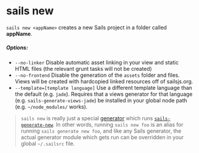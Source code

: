 # sails new

`sails new <appName>` creates a new Sails project in a folder called **appName**.

##### Options:

  * `--no-linker` Disable automatic asset linking in your view and static HTML files (the relevant grunt tasks will not be created)
  * `--no-frontend` Disable the generation of the `assets` folder and files. Views will be created with hardcopied linked resources  off of sailsjs.org.
  * `--template=[template language]` Use a different template language than the default (e.g. `jade`).  Requires that a views generator for that language (e.g. `sails-generate-views-jade`) be installed in your global node path (e.g. `~/node_modules/` works).

> `sails new` is really just a special [generator](http://sailsjs.org/documentation/concepts/extending-sails/Generators) which runs [`sails-generate-new`](http://github.com/balderdashy/sails-generate-new).  In other words, running `sails new foo` is an alias for running `sails generate new foo`, and like any Sails generator, the actual generator module which gets run can be overridden in your global `~/.sailsrc` file.



<docmeta name="displayName" value="sails new">
